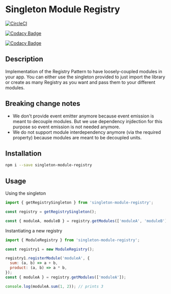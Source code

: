 # Singleton Module Registry

[![CircleCI](https://circleci.com/gh/chipp972/singleton-module-registry/tree/master.svg?style=svg)](https://circleci.com/gh/chipp972/singleton-module-registry/tree/master)

[![Codacy Badge](https://api.codacy.com/project/badge/Grade/5372ac20d93b40199845b2343f29d44f)](https://www.codacy.com/app/pierrecharles.nicolas/singleton-module-registry?utm_source=github.com&amp;utm_medium=referral&amp;utm_content=chipp972/singleton-module-registry&amp;utm_campaign=Badge_Grade)

[![Codacy Badge](https://api.codacy.com/project/badge/Coverage/5372ac20d93b40199845b2343f29d44f)](https://www.codacy.com/app/pierrecharles.nicolas/singleton-module-registry?utm_source=github.com&utm_medium=referral&utm_content=chipp972/singleton-module-registry&utm_campaign=Badge_Coverage)

## Description

Implementation of the Registry Pattern to have loosely-coupled modules in your app.
You can either use the singleton provided to just import the library or create as many Registry as you want and pass them to your different modules.

## Breaking change notes

* We don't provide event emitter anymore because event emission is meant to decouple modules. But we use dependency injdection for this purpose so event emission is not needed anymore.
* We do not support module interdependency anymore (via the required property) because modules are meant to be decoupled units.

## Installation

```bash
npm i --save singleton-module-registry
```

## Usage

Using the singleton

```javascript
import { getRegistrySingleton } from 'singleton-module-registry';

const registry = getRegistrySingleton();

const { moduleA, moduleB } = registry.getModules(['moduleA', 'moduleB']);
```

Instantiating a new registry

```javascript
import { ModuleRegistry } from 'singleton-module-registry';

const registry1 = new ModuleRegistry();

registry1.registerModule('moduleA', {
  sum: (a, b) => a + b,
  product: (a, b) => a * b,
});
const { moduleA } = registry.getModules(['moduleA']);

console.log(moduleA.sum(1, 2)); // prints 3
```
